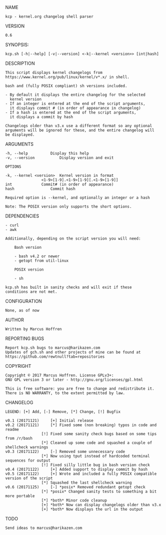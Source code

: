 NAME

	kcp - kernel.org changelog shell parser

VERSION

	0.6

SYNOPSIS:

	kcp.sh [-h|--help] [-v|--version] <-k|--kernel <version>> [int|hash]

DESCRIPTION

	This script displays kernel changelogs from
	https://www.kernel.org/pub/linux/kernel/v*.x/ in shell.

	bash and (fully POSIX compliant) sh versions included.

	- By default it displays the entire changelog for the selected
	  kernel version
	- If an integer is entered at the end of the script arguments,
	  it displays commit # (in order of appearance in changelog)
	- If a hash is entered at the end of the script arguments,
	  it displays a commit by hash

	Changelogs older than v3.x use a different format so any optional
	arguments will be ignored for these, and the entire changelog will
	be displayed.

ARGUMENTS

	-h, --help			Display this help
	-v, --version			Display version and exit

	OPTIONS

	-k, --kernel <version>	Kernel version in format
					<1-9>[1-9].<1-9>[1-9][.<1-9>[1-9]]
	int				Commit# (in order of appearance)
	hash				Commit hash

	Required option is --kernel, and optionally an integer or a hash

	Note: The POSIX version only supports the short options.

DEPENDENCIES

	- curl
	- awk

	Additionally, depending on the script version you will need:

	    Bash version

	    - bash v4.2 or newer
	    - getopt from util-linux

	    POSIX version

	    - sh

	kcp.sh has built in sanity checks and will exit if these
	conditions are not met.

CONFIGURATION

	None, as of now

AUTHOR

	Written by Marcus Hoffren

REPORTING BUGS

	Report kcp.sh bugs to marcus@harikazen.com
	Updates of gch.sh and other projects of mine can be found at
	https://github.com/rewtnull?tab=repositories

COPYRIGHT

	Copyright © 2017 Marcus Hoffren. License GPLv3+:
	GNU GPL version 3 or later - http://gnu.org/licenses/gpl.html

	This is free software: you are free to change and redistribute it.
	There is NO WARRANTY, to the extent permitted by law.

CHANGELOG

	LEGEND: [+] Add, [-] Remove, [*] Change, [!] Bugfix

	v0.1 (20171121)		[+] Initial release
	v0.2 (20171121)		[*] Fixed some (non breaking) typos in code and readme
					[!] Fixed some sanity check bugs based on some tips from /r/bash
					[*] Cleaned up some code and squashed a couple of shellcheck warnings
	v0.3 (20171122)		[-] Removed some unnecessary code
					[*] Now using tput instead of hardcoded terminal sequences for output
					[!] Fixed silly little bug in bash version check
	v0.4 (20171122)		[+] Added support to display commit by hash
	v0.5 (20171122)		[+] Wrote and included a fully POSIX compatible version of the script
					[*] Squashed the last shellcheck warning
	v0.6 (20171125)		[-] *posix* Removed redundant getopt check
					[*] *posix* Changed sanity tests to something a bit more portable
					[*] *both* Minor code cleanup
					[+] *both* Now can display changelogs older than v3.x
					[+] *both* Now displays the url in the output

TODO

	Send ideas to marcus@harikazen.com
